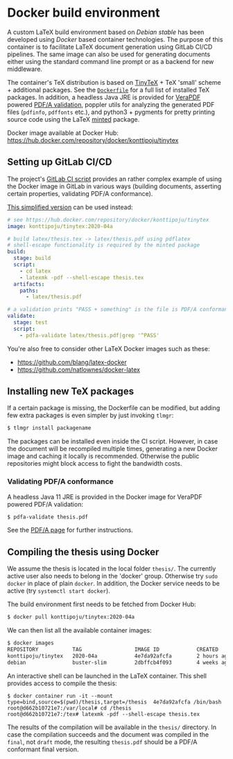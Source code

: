 
# Docker build environment

A custom LaTeX build environment based on *Debian stable* has been developed
using *Docker* based container technologies. The purpose of this container
is to facilitate LaTeX document generation using GitLab CI/CD pipelines. The
same image can also be used for generating documents either using the standard
command line prompt or as a backend for new middleware.

The container's TeX distribution is based on
[TinyTeX](https://yihui.org/tinytex/) + TeX 'small' scheme + additional
packages. See the [`Dockerfile`](Dockerfile) for a full list of installed
TeX packages. In addition, a headless Java JRE is provided for
[VeraPDF](https://verapdf.org/) powered [PDF/A validation](pdfa.md), poppler utils
for analyzing the generated PDF files (`pdfinfo`, `pdffonts` etc.), and
python3 + pygments for pretty printing source code using the LaTeX
[minted](https://ctan.org/pkg/minted) package.

Docker image available at Docker Hub: https://hub.docker.com/repository/docker/konttipoju/tinytex


## Setting up GitLab CI/CD

The project's [GitLab CI script](.gitlab-ci.yml) provides an rather complex
example of using the Docker image in GitLab in various ways (building documents,
asserting certain properties, validating PDF/A conformance).

[This simplified version](.gitlab-ci-simple.yml) can be used instead:

```yaml
# see https://hub.docker.com/repository/docker/konttipoju/tinytex
image: konttipoju/tinytex:2020-04a

# build latex/thesis.tex -> latex/thesis.pdf using pdflatex
# shell-escape functionality is required by the minted package
build:
  stage: build
  script:
    - cd latex
    - latexmk -pdf --shell-escape thesis.tex
  artifacts:
    paths:
      - latex/thesis.pdf

# a validation prints "PASS + something" is the file is PDF/A conformant
validate:
  stage: test
  script:
    - pdfa-validate latex/thesis.pdf|grep '^PASS'
```

You're also free to consider other LaTeX Docker images such as these:
 * https://github.com/blang/latex-docker
 * https://github.com/natlownes/docker-latex


## Installing new TeX packages

If a certain package is missing, the Dockerfile can be modified, but adding few
extra packages is even simpler by just invoking `tlmgr`:

```bash
$ tlmgr install packagename
```

The packages can be installed even inside the CI script. However, in case the
document will be recompiled multiple times, generating a new Docker image and
caching it locally is recommended. Otherwise the public repositories might
block access to fight the bandwidth costs.

### Validating PDF/A conformance

A headless Java 11 JRE is provided in the Docker image for VeraPDF powered
PDF/A validation:

```bash
$ pdfa-validate thesis.pdf
```

See the [PDF/A page](web/pdfa.md) for further instructions.

## Compiling the thesis using Docker

We assume the thesis is located in the local folder `thesis/`. The currently
active user also needs to belong in the 'docker' group. Otherwise try
`sudo docker` in place of plain `docker`. In addition, the Docker
service needs to be active (try `systemctl start docker`).

The build environment first needs to be fetched from Docker Hub:

```bash
$ docker pull konttipoju/tinytex:2020-04a
```

We can then list all the available container images:
```bash
$ docker images
REPOSITORY           TAG                 IMAGE ID            CREATED             SIZE
konttipoju/tinytex   2020-04a            4e7da92afcfa        2 hours ago         765MB
debian               buster-slim         2dbffcb4f093        4 weeks ago         69.2MB
```

An interactive shell can be launched in the LaTeX container. This shell
provides access to compile the thesis:

```
$ docker container run -it --mount type=bind,source=$(pwd)/thesis,target=/thesis  4e7da92afcfa /bin/bash
root@d662b10721e7:/var/local# cd /thesis
root@d662b10721e7:/tex# latexmk -pdf --shell-escape thesis.tex
```

The results of the compilation will be available in the `thesis/` directory.
In case the compilation succeeds and the document was compiled in the `final`,
not `draft` mode, the resulting `thesis.pdf` should be a PDF/A conformant
final version.
